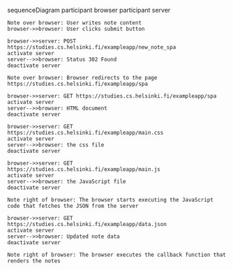 sequenceDiagram
participant browser
participant server

    Note over browser: User writes note content
    browser->>browser: User clicks submit button

    browser->>server: POST https://studies.cs.helsinki.fi/exampleapp/new_note_spa
    activate server
    server-->>browser: Status 302 Found
    deactivate server

    Note over browser: Browser redirects to the page https://studies.cs.helsinki.fi/exampleapp/spa

    browser->>server: GET https://studies.cs.helsinki.fi/exampleapp/spa
    activate server
    server-->>browser: HTML document
    deactivate server

    browser->>server: GET https://studies.cs.helsinki.fi/exampleapp/main.css
    activate server
    server-->>browser: the css file
    deactivate server

    browser->>server: GET https://studies.cs.helsinki.fi/exampleapp/main.js
    activate server
    server-->>browser: the JavaScript file
    deactivate server

    Note right of browser: The browser starts executing the JavaScript code that fetches the JSON from the server

    browser->>server: GET https://studies.cs.helsinki.fi/exampleapp/data.json
    activate server
    server-->>browser: Updated note data
    deactivate server

    Note right of browser: The browser executes the callback function that renders the notes

